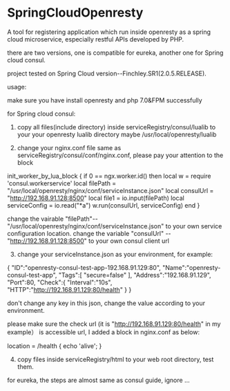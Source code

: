 # SpringCloudOpenresty

A tool for registering application which run inside openresty as a spring cloud microservice, especially restful APIs developed by PHP. 

there are  two versions, one is compatible for eureka, another one for Spring cloud consul.

project tested on Spring Cloud version--Finchley.SR1(2.0.5.RELEASE).


usage:

make sure you have install openresty and php 7.0&FPM successfully

for Spring cloud consul:

1. copy all files(include directory) inside serviceRegistry/consul/lualib to your your openresty lualib directory maybe /usr/local/openresty/lualib

2. change your nginx.conf file same as serviceRegistry/consul/conf/nginx.conf,  please pay your attention to the block

init_worker_by_lua_block {
    if 0 == ngx.worker.id() then 
        local w = require 'consul.workerservice'
        local filePath = "/usr/local/openresty/nginx/conf/serviceInstance.json"
	      local consulUrl = "http://192.168.91.128:8500"
	      local file1 = io.input(filePath)
	      local serviceConfig = io.read("*a")
        w.run(consulUrl, serviceConfig)
    end
}

change the vairable "filePath"--"/usr/local/openresty/nginx/conf/serviceInstance.json" to your own service configuration location.
change the variable "consulUrl" -- "http://192.168.91.128:8500" to your own consul client url

3. change your serviceInstance.json as your environment, for example:

{
    "ID":"openresty-consul-test-app-192.168.91.129:80",
    "Name":"openresty-consul-test-app",
    "Tags":[
        "secure=false"
    ],
    "Address":"192.168.91.129",
    "Port":80,
    "Check":{
        "Interval":"10s",
        "HTTP":"http://192.168.91.129:80/health"
    }
}

don't change any key in this json, change the value according to your environment.

please make sure the check url (it is "http://192.168.91.129:80/health" in my example） is accessible url, I added a block in nginx.conf as below:

location = /health {
    echo 'alive';
}

4. copy files inside serviceRegistry/html to your web root directory, test them.


for eureka, the steps are almost same as consul guide, ignore ...




